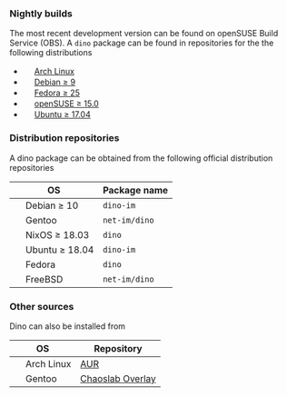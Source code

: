 ### Nightly builds
The most recent development version can be found on openSUSE Build Service (OBS). A `dino` package can be found in repositories for the the following distributions

* <img src="https://upload.wikimedia.org/wikipedia/commons/a/a5/Archlinux-icon-crystal-64.svg" height="16"/> [Arch Linux](https://software.opensuse.org/download.html?project=network:messaging:xmpp:dino&package=dino)
* <img src="https://upload.wikimedia.org/wikipedia/commons/8/80/Ardebian_logo.svg" height="16"/> [Debian ≥ 9](https://software.opensuse.org/download.html?project=network:messaging:xmpp:dino&package=dino)
* <img src="https://upload.wikimedia.org/wikipedia/commons/3/3f/Fedora_logo.svg" height="16"/> [Fedora ≥ 25](https://software.opensuse.org/download.html?project=network:messaging:xmpp:dino&package=dino)
* <img src="https://upload.wikimedia.org/wikipedia/commons/thumb/d/d0/OpenSUSE_Logo.svg/800px-OpenSUSE_Logo.svg.png" height="16"/> [openSUSE ≥ 15.0](https://software.opensuse.org/download.html?project=network:messaging:xmpp:dino&package=dino)
* <img src="https://upload.wikimedia.org/wikipedia/commons/thumb/9/94/Ubuntu_logoib.svg/1200px-Ubuntu_logoib.svg.png" height="16"/> [Ubuntu ≥ 17.04](https://software.opensuse.org/download.html?project=network:messaging:xmpp:dino&package=dino)

### Distribution repositories
A dino package can be obtained from the following official distribution repositories

| OS                  | Package name |
| ------------------- | ------ |
| <img src="https://upload.wikimedia.org/wikipedia/commons/8/80/Ardebian_logo.svg" height="16"/> Debian ≥ 10 | `dino-im` |
| <img src="https://upload.wikimedia.org/wikipedia/commons/thumb/1/19/Gentoo_Logo_Vector.svg/986px-Gentoo_Logo_Vector.svg.png" height="16"/> Gentoo | `net-im/dino` |
| <img src="https://cdn.rawgit.com/NixOS/nixos-artwork/master/logo/nix-snowflake.svg" height="16"/> NixOS ≥ 18.03 | `dino` |
| <img src="https://upload.wikimedia.org/wikipedia/commons/thumb/9/94/Ubuntu_logoib.svg/1200px-Ubuntu_logoib.svg.png" height="16"/> Ubuntu ≥ 18.04 | `dino-im` |
| <img src="https://upload.wikimedia.org/wikipedia/commons/3/3f/Fedora_logo.svg" height="16"/> Fedora | `dino` |
| <img src="https://upload.wikimedia.org/wikipedia/commons/3/31/Farm-Fresh_freebsd.png" height="16"/> FreeBSD | `net-im/dino` |

### Other sources
Dino can also be installed from

| OS                  | Repository |
| ------------------- | ------ |
| <img src="https://upload.wikimedia.org/wikipedia/commons/a/a5/Archlinux-icon-crystal-64.svg" height="16"/> Arch Linux          | [AUR](https://aur.archlinux.org/packages/dino-git/)  |
| <img src="https://upload.wikimedia.org/wikipedia/commons/thumb/1/19/Gentoo_Logo_Vector.svg/986px-Gentoo_Logo_Vector.svg.png" height="16"/> Gentoo        | [Chaoslab Overlay](https://gitlab.com/chaoslab/chaoslab-overlay/tree/master/net-im/dino) |